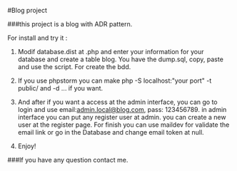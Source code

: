 #Blog project 

###this project is a blog with ADR pattern.

For install and try it :

1) Modif database.dist at .php and enter your information for your database and create a table blog. You have the dump.sql, copy, paste and use the script. 
For create the bdd.

2) If you use phpstorm you can make php -S localhost:"your port" -t public/ and -d ... if you want.

3) And after if you want a access at the admin interface, you can go to login and use email:admin.local@blog.com, pass: 123456789.  in admin interface you can put any register user at admin. you can create a new user at the register page. For finish you can use maildev for validate the email link or go in the Database and change email token at null. 

4) Enjoy! 

###If you have any question contact me.